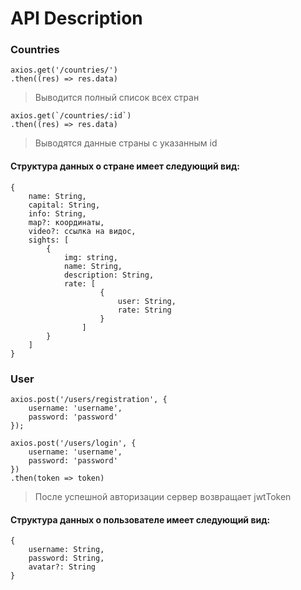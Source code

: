# API Description
### Countries

    axios.get('/countries/')
    .then((res) => res.data)
> Выводится полный список всех стран

    axios.get(`/countries/:id`)
    .then((res) => res.data)
> Выводятся данные страны с указанным id  

#### Структура данных о стране имеет следующий вид:
    {
        name: String,
        capital: String,
        info: String,
        map?: координаты,
        video?: ссылка на видос,
        sights: [
            {
                img: string,
                name: String,
                description: String,
                rate: [
                        {
                            user: String,
                            rate: String
                        }
                    ]
            }
        ]
    }

### User
    axios.post('/users/registration', {
        username: 'username',
        password: 'password'
    });

    axios.post('/users/login', {
        username: 'username',
        password: 'password'
    })
    .then(token => token)
> После успешной авторизации сервер возвращает jwtToken

#### Структура данных о пользователе имеет следующий вид:
    {
        username: String,
        password: String,
        avatar?: String
    }